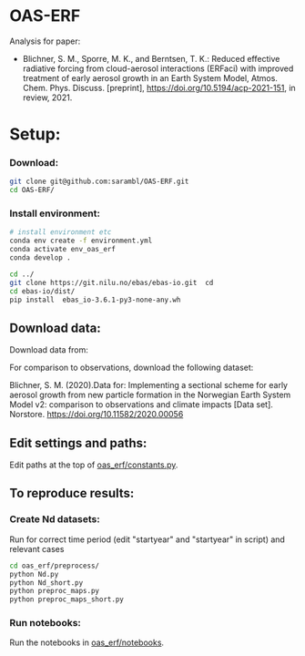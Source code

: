 # OAS-ERF
Analysis for paper:
- Blichner, S. M., Sporre, M. K., and Berntsen, T. K.: Reduced effective radiative forcing from cloud-aerosol interactions (ERFaci) with improved treatment of early aerosol growth in an Earth System Model, Atmos. Chem. Phys. Discuss. [preprint], https://doi.org/10.5194/acp-2021-151, in review, 2021.



# Setup:
### Download:
```bash
git clone git@github.com:sarambl/OAS-ERF.git 
cd OAS-ERF/
```


### Install environment: 
```bash
# install environment etc
conda env create -f environment.yml
conda activate env_oas_erf
conda develop .

cd ../
git clone https://git.nilu.no/ebas/ebas-io.git  cd
cd ebas-io/dist/
pip install  ebas_io-3.6.1-py3-none-any.wh


```

## Download data:
Download data from:


For comparison to observations, download the following dataset: 

Blichner, S. M. (2020).Data for: Implementing a sectional scheme for early aerosol growth from new particle formation in the Norwegian Earth System Model v2: comparison to observations and climate impacts [Data set]. Norstore. https://doi.org/10.11582/2020.00056

## Edit settings and paths: 
Edit paths at the top of [oas_erf/constants.py](oas_erf/constants.py). 


##


## To reproduce results:
### Create Nd datasets:
Run for correct time period (edit "startyear" and "startyear" in script) and relevant cases
```bash
cd oas_erf/preprocess/
python Nd.py
python Nd_short.py
python preproc_maps.py
python preproc_maps_short.py
```

### Run notebooks:
Run the notebooks in [oas_erf/notebooks](oas_erf/notebooks).